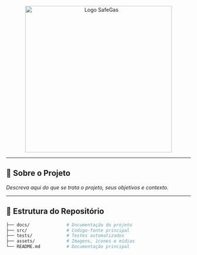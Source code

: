 <p align="center">
  <img src="images/safegas.png" alt="Logo SafeGas" width="400"/>
</p>

---

## 📖 Sobre o Projeto  
<!-- Escreva aqui a descrição do projeto -->
_Descreva aqui do que se trata o projeto, seus objetivos e contexto._

---

## 📂 Estrutura do Repositório  

```bash
├── docs/              # Documentação do projeto
├── src/               # Código-fonte principal
├── tests/             # Testes automatizados
├── assets/            # Imagens, ícones e mídias
└── README.md          # Documentação principal
